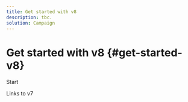 ```yaml
---
title: Get started with v8
description: tbc.
solution: Campaign 
---
```


# Get started with v8 {#get-started-v8}

Start

Links to v7